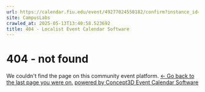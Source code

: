 ```yaml
---
url: https://calendar.fiu.edu/event/49277024550182/confirm?instance_id=49277024550183&return=https%3A%2F%2Fcalendar.fiu.edu%2F
site: CampusLabs
crawled_at: 2025-05-13T13:40:58.523692
title: 404 - Localist Event Calendar Software
---
```


# 404 - not found
We couldn't find the page on this community event platform.
[← Go back to the last page you were on.](javascript:history.back\(\))
[powered by Concept3D Event Calendar Software](https://www.localist.com)
